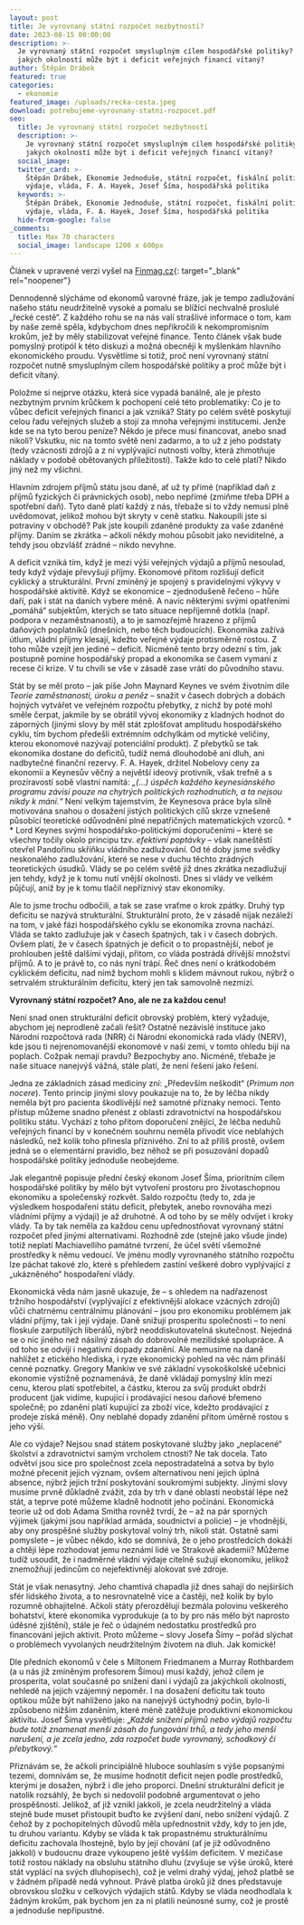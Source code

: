 ```yaml
---
layout: post
title: Je vyrovnaný státní rozpočet nezbytností?
date: 2023-08-15 00:00:00
description: >-
  Je vyrovnaný státní rozpočet smysluplným cílem hospodářské politiky? A za
  jakých okolností může být i deficit veřejných financí vítaný?
author: Štěpán Drábek
featured: true
categories:
  - ekonomie
featured_image: /uploads/recka-cesta.jpeg
download: potrebujeme-vyrovnany-statni-rozpocet.pdf
seo:
  title: Je vyrovnaný státní rozpočet nezbytností
  description: >-
    Je vyrovnaný státní rozpočet smysluplným cílem hospodářské politiky? A za
    jakých okolností může být i deficit veřejných financí vítaný?
  social_image:
  twitter_card: >-
    Štěpán Drábek, Ekonomie Jednoduše, státní rozpočet, fiskální politika, daně,
    výdaje, vláda, F. A. Hayek, Josef Šíma, hospodářská politika
  keywords: >-
    Štěpán Drábek, Ekonomie Jednoduše, státní rozpočet, fiskální politika, daně,
    výdaje, vláda, F. A. Hayek, Josef Šíma, hospodářská politika
  hide-from-google: false
_comments:
  title: Max 70 characters
  social_image: landscape 1200 x 600px
---
```

Článek v upravené verzi vyšel na&nbsp;[Finmag.cz](https://finmag.penize.cz/politika/443896-vyrovnany-statni-rozpocet-neni-nutnosti-rekneme-vam-proc){: target="_blank" rel="noopener"}



Dennodenně slýcháme od ekonomů varovné fráze, jak je tempo zadlužování našeho státu neudržitelně vysoké a pomalu se blížící nechvalně proslulé „řecké cestě“. Z každého rohu se na nás valí strašlivé informace o tom, kam by naše země spěla, kdybychom dnes nepřikročili k nekompromisním krokům, jež by měly stabilizovat veřejné finance. Tento článek však bude pomyslný protipól k této diskuzi a možná obecněji k myšlenkám hlavního ekonomického proudu. Vysvětlíme si totiž, proč není vyrovnaný státní rozpočet nutně smysluplným cílem hospodářské politiky a proč může být i deficit vítaný.



Položme si nejprve otázku, která sice vypadá banálně, ale je přesto nezbytným prvním krůčkem k pochopení celé této problematiky: Co je to vůbec deficit veřejných financí a jak vzniká? Státy po celém světě poskytují celou řadu veřejných služeb a stojí za mnoha veřejnými institucemi. Jenže kde se na tyto berou peníze? Někdo je přece musí financovat, anebo snad nikoli? Vskutku, nic na tomto světě není zadarmo, a to už z jeho podstaty (tedy vzácnosti zdrojů a z ní vyplývající nutnosti volby, která zhmotňuje náklady v podobě obětovaných příležitostí). Takže kdo to celé platí? Nikdo jiný než my všichni.



Hlavním zdrojem příjmů státu jsou daně, ať už ty přímé (například daň z příjmů fyzických či právnických osob), nebo nepřímé (zmiňme třeba DPH a spotřební daň). Tyto daně platí každý z nás, třebaže si to vždy nemusí plně uvědomovat, jelikož mohou být skryty v ceně statku. Nakoupili jste si potraviny v obchodě? Pak jste koupili zdaněné produkty za vaše zdaněné příjmy. Daním se zkrátka – ačkoli někdy mohou působit jako neviditelné, a tehdy jsou obzvlášť zrádné – nikdo nevyhne.



A deficit vzniká tím, když je mezi výší veřejných výdajů a příjmů nesoulad, tedy když výdaje převyšují příjmy. Ekonomové přitom rozlišují deficit cyklický a strukturální. První zmíněný je spojený s pravidelnými výkyvy v hospodářské aktivitě. Když se ekonomice – zjednodušeně řečeno – hůře daří, pak i stát na daních vybere méně. A navíc některými svými opatřeními „pomáhá“ subjektům, kterých se tato situace nepříjemně dotkla (např. podpora v nezaměstnanosti), a to je samozřejmě hrazeno z příjmů daňových poplatníků (dnešních, nebo těch budoucích). Ekonomika zažívá útlum, vládní příjmy klesají, kdežto veřejné výdaje protisměrně rostou. Z toho může vzejít jen jediné – deficit. Nicméně tento brzy odezní s tím, jak postupně pomine hospodářský propad a ekonomika se časem vymaní z recese či krize. V tu chvíli se vše v zásadě zase vrátí do původního stavu.



Stát by se měl proto – jak píše John Maynard Keynes ve svém životním díle *Teorie zaměstnanosti, úroku a peněz* – snažit v časech dobrých a dobách hojných vytvářet ve veřejném rozpočtu přebytky, z nichž by poté mohl směle čerpat, jakmile by se obrátil vývoj ekonomiky z kladných hodnot do záporných (jinými slovy by měl stát zplošťovat amplitudu hospodářského cyklu, tím bychom předešli extrémním odchylkám od mytické veličiny, kterou ekonomové nazývají potenciální produkt). Z přebytků se tak ekonomika dostane do deficitů, tudíž nemá dlouhodobě ani dluh, ani nadbytečné finanční rezervy. F. A. Hayek, držitel Nobelovy ceny za ekonomii a Keynesův věčný a největší ideový protivník, však trefně a s prozíravostí sobě vlastní namítá: *„(...) úspěch každého keynesiánského programu závisí pouze na chytrých politických rozhodnutích, a ta nejsou nikdy k mání.“* Není velkým tajemstvím, že Keynesova práce byla silně motivována snahou o dosažení jistých politických cílů skrze vznešeně působící teoretické odůvodnění plné nepatřičných matematických vzorců. * * Lord Keynes svými hospodářsko-politickými doporučeními – které se všechny točily okolo principu tzv. *efektivní poptávky* – však naneštěstí otevřel Pandořinu skříňku vládního zadlužování. Od té doby jsme svědky neskonalého zadlužování, které se nese v duchu těchto zrádných teoretických úsudků. Vlády se po celém světě již dnes zkrátka nezadlužují jen tehdy, když je k tomu nutí vnější okolnosti. Dnes si vlády ve velkém půjčují, aniž by je k tomu tlačil nepříznivý stav ekonomiky.



Ale to jsme trochu odbočili, a tak se zase vraťme o krok zpátky. Druhý typ deficitu se nazývá strukturální. Strukturální proto, že v zásadě nijak nezáleží na tom, v jaké fázi hospodářského cyklu se ekonomika zrovna nachází. Vláda se takto zadlužuje jak v časech špatných, tak i v časech dobrých. Ovšem platí, že v časech špatných je deficit o to propastnější, neboť je prohlouben ještě dalšími výdaji, přitom, co vláda postrádá dřívější množství příjmů. A to je právě to, co nás nyní trápí. Řeč dnes není o krátkodobém cyklickém deficitu, nad nímž bychom mohli s klidem mávnout rukou, nýbrž o setrvalém strukturálním deficitu, který jen tak samovolně nezmizí.



**Vyrovnaný státní rozpočet? Ano, ale ne za každou cenu!**

Není snad onen strukturální deficit obrovský problém, který vyžaduje, abychom jej neprodleně začali řešit? Ostatně nezávislé instituce jako Národní rozpočtová rada (NRR) či Národní ekonomická rada vlády (NERV), kde jsou ti nejrenomovanější ekonomové v naší zemi, v tomto ohledu bijí na poplach. Cožpak nemají pravdu? Bezpochyby ano. Nicméně, třebaže je naše situace nanejvýš vážná, stále platí, že není řešení jako řešení.



Jedna ze základních zásad medicíny zní: „Především neškodit“ (*Primum non nocere*). Tento princip jinými slovy poukazuje na to, že by léčba nikdy neměla být pro pacienta škodlivější než samotné příznaky nemoci. Tento přístup můžeme snadno přenést z oblasti zdravotnictví na hospodářskou politiku státu. Vychází z toho přitom doporučení znějící, že léčba neduhů veřejných financí by v konečném souhrnu neměla přivodit více neblahých následků, než kolik toho přinesla příznivého. Zní to až příliš prostě, ovšem jedná se o elementární pravidlo, bez něhož se při posuzování dopadů hospodářské politiky jednoduše neobejdeme.



Jak elegantně popisuje přední český ekonom Josef Šíma, prioritním cílem hospodářské politiky by mělo být vytvoření prostoru pro životaschopnou ekonomiku a společenský rozkvět. Saldo rozpočtu (tedy to, zda je výsledkem hospodaření státu deficit, přebytek, anebo rovnováha mezi vládními příjmy a výdaji) je až druhotné. A od toho by se měly odvíjet i kroky vlády. Ta by tak neměla za každou cenu upřednostňovat vyrovnaný státní rozpočet před jinými alternativami. Rozhodně zde (stejně jako všude jinde) totiž neplatí Machiavelliho památné tvrzení, že účel světí všemožné prostředky k němu vedoucí. Ve jménu modly vyrovnaného státního rozpočtu lze páchat takové zlo, které s přehledem zastíní veškeré dobro vyplývající z „ukázněného“ hospodaření vlády.



Ekonomická věda nám jasně ukazuje, že – s ohledem na nadřazenost tržního hospodářství (vyplývající z efektivnější alokace vzácných zdrojů) vůči chatrnému centrálnímu plánování – jsou pro ekonomiku problémem jak vládní příjmy, tak i její výdaje. Daně snižují prosperitu společnosti – to není floskule zarputilých liberálů, nýbrž neoddiskutovatelná skutečnost. Nejedná se o nic jiného než násilný zásah do dobrovolné mezilidské spolupráce. A od toho se odvíjí i negativní dopady zdanění. Ale nemusíme na daně nahlížet z etického hlediska, i ryze ekonomický pohled na věc nám přináší cenné poznatky. Gregory Mankiw ve své základní vysokoškolské učebnici ekonomie výstižně poznamenává, že daně vkládají pomyslný klín mezi cenu, kterou platí spotřebitel, a částku, kterou za svůj produkt obdrží producent (jak vidíme, kupující i prodávající nesou daňové břemeno společně; po zdanění platí kupující za zboží více, kdežto prodávající z prodeje získá méně). Ony neblahé dopady zdanění přitom úměrně rostou s jeho výší.



Ale co výdaje? Nejsou snad státem poskytované služby jako „neplacené“ školství a zdravotnictví samým vrcholem ctnosti? Ne tak docela. Tato odvětví jsou sice pro společnost zcela nepostradatelná a sotva by bylo možné přecenit jejich význam, ovšem alternativou není jejich úplná absence, nýbrž jejich tržní poskytování soukromými subjekty. Jinými slovy musíme prvně důkladně zvážit, zda by trh v dané oblasti neobstál lépe než stát, a teprve poté můžeme kladně hodnotit jeho počínání. Ekonomická teorie už od dob Adama Smitha rovněž tvrdí, že – až na pár sporných výjimek (jakými jsou například armáda, soudnictví a policie) – je vhodnější, aby ony prospěšné služby poskytoval volný trh, nikoli stát. Ostatně sami pomyslete – je vůbec někdo, kdo se domnívá, že o jeho prostředcích dokáží a chtějí lépe rozhodovat jemu neznámí lidé ve Strakově akademii? Můžeme tudíž usoudit, že i nadměrné vládní výdaje citelně sužují ekonomiku, jelikož znemožňují jedincům co nejefektivněji alokovat své zdroje.



Stát je však nenasytný. Jeho chamtivá chapadla již dnes sahají do nejširších sfér lidského života, a to nesrovnatelně více a častěji, než kolik by bylo rozumně obhajitelné. Ačkoli státy přerozdělují bezmála polovinu veškerého bohatství, které ekonomika vyprodukuje (a to by pro nás mělo být naprosto úděsné zjištění), stále je řeč o údajném nedostatku prostředků pro financování jejich aktivit. Proto můžeme – slovy Josefa Šímy – pořád slýchat o problémech vyvolaných neudržitelným životem na dluh. Jak komické!



Dle předních ekonomů v čele s Miltonem Friedmanem a Murray Rothbardem (a u nás již zmíněným profesorem Šímou) musí každý, jehož cílem je prosperita, volat současně po snížení daní i výdajů za jakýchkoli okolností, nehledě na jejich vzájemný nepoměr. I na dosažení deficitu tak touto optikou může být nahlíženo jako na nanejvýš úctyhodný počin, bylo-li způsobeno nižším zdaněním, které méně zatěžuje produktivní ekonomickou aktivitu. Josef Šíma vysvětluje: „*Každé snížení příjmů nebo výdajů rozpočtu bude totiž znamenat menší zásah do fungování trhů, a tedy jeho menší narušení, a je zcela jedno, zda rozpočet bude vyrovnaný, schodkový či přebytkový.“*



Přiznávám se, že ačkoli principiálně hluboce souhlasím s výše popsanými tezemi, domnívám se, že musíme hodnotit deficit nejen podle prostředků, kterými je dosažen, nýbrž i dle jeho proporcí. Dnešní strukturální deficit je natolik rozsáhlý, že bych si nedovolil podobně argumentovat o jeho prospěšnosti. Jelikož, ať již vznikl jakkoli, je zcela neudržitelný a vláda stejně bude muset přistoupit buďto ke zvýšení daní, nebo snížení výdajů. Z čehož by z pochopitelných důvodů měla upřednostnit vždy, kdy to jen jde, tu druhou variantu. Kdyby se vláda k tak propastnému strukturálnímu deficitu zachovala lhostejně, bylo by její chování (ať je již odůvodněno jakkoli) v budoucnu draze vykoupeno ještě vyšším deficitem. V mezičase totiž rostou náklady na obsluhu státního dluhu (zvyšuje se výše úroků, které stát vyplácí na svých dluhopisech), což je velmi drahý výdaj, jehož platbě se v žádném případě nedá vyhnout. Právě platba úroků již dnes představuje obrovskou složku v celkových výdajích států. Kdyby se vláda neodhodlala k žádným krokům, pak bychom jen za ni platili neúnosné sumy, což je prostě a jednoduše nepřípustné.